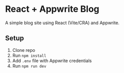 # React + Appwrite Blog

A simple blog site using React (Vite/CRA) and Appwrite.

## Setup
1. Clone repo
2. Run `npm install`
3. Add `.env` file with Appwrite credentials
4. Run `npm run dev`
